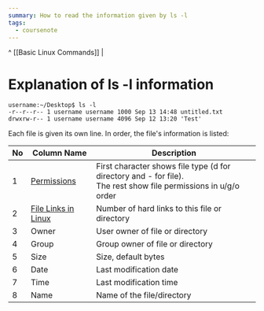 ```yaml
---
summary: How to read the information given by ls -l
tags:
  - coursenote
---
```

^ [[Basic Linux Commands]] |
# Explanation of ls -l information
```shell
username:~/Desktop$ ls -l
-r--r--r-- 1 username username 1000 Sep 13 14:48 untitled.txt
drwxrw-r-- 1 username username 4096 Sep 12 13:20 'Test'
```
Each file is given its own line. In order, the file's information is listed:

| No  | Column Name                                         | Description                                                                                                          |
| --- | --------------------------------------------------- | -------------------------------------------------------------------------------------------------------------------- |
| 1   | [Permissions](Linux%20File%20Permissions.md)           | First character shows file type (d for directory and - for file). <br> The rest show file permissions in u/g/o order |
| 2   | [File Links in Linux](File%20Links%20in%20Linux.md) | Number of hard links to this file or directory                                                                       |
| 3   | Owner                                               | User owner of file or directory                                                                                      |
| 4   | Group                                               | Group owner of file or directory                                                                                     |
| 5   | Size                                                | Size, default bytes                                                                                                  |
| 6   | Date                                                | Last modification date                                                                                               |
| 7   | Time                                                | Last modification time                                                                                               |
| 8   | Name                                                | Name of the file/directory                                                                                           |